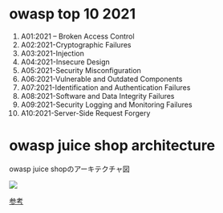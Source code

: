 # owasp top 10 2021

1. A01:2021 – Broken Access Control
2. A02:2021-Cryptographic Failures
3. A03:2021-Injection
4. A04:2021-Insecure Design
5. A05:2021-Security Misconfiguration
6. A06:2021-Vulnerable and Outdated Components
7. A07:2021-Identification and Authentication Failures
8. A08:2021-Software and Data Integrity Failures
9. A09:2021-Security Logging and Monitoring Failures
10. A10:2021-Server-Side Request Forgery

# owasp juice shop architecture

owasp juice shopのアーキテクチャ図

![](https://pwning.owasp-juice.shop/introduction/img/architecture-diagram.png)

[参考](https://pwning.owasp-juice.shop/introduction/architecture.html)
